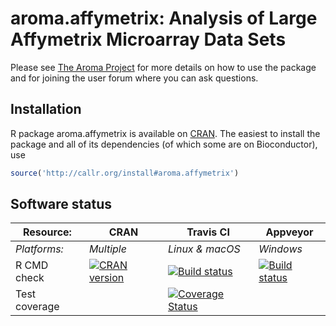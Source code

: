 # aroma.affymetrix: Analysis of Large Affymetrix Microarray Data Sets

Please see [The Aroma Project](http://www.aroma-project.org/) for more
details on how to use the package and for joining the user forum where
you can ask questions.


## Installation

R package aroma.affymetrix is available on
[CRAN](http://cran.r-project.org/package=aroma.affymetrix).  The
easiest to install the package and all of its dependencies (of which
some are on Bioconductor), use
```r
source('http://callr.org/install#aroma.affymetrix')
```


## Software status

| Resource:     | CRAN        | Travis CI       | Appveyor         |
| ------------- | ------------------- | --------------- | ---------------- |
| _Platforms:_  | _Multiple_          | _Linux & macOS_ | _Windows_        |
| R CMD check   | <a href="http://cran.r-project.org/web/checks/check_results_aroma.affymetrix.html"><img border="0" src="http://www.r-pkg.org/badges/version/aroma.affymetrix" alt="CRAN version"></a> | <a href="https://travis-ci.org/HenrikBengtsson/aroma.affymetrix"><img src="https://travis-ci.org/HenrikBengtsson/aroma.affymetrix.svg" alt="Build status"></a>   | <a href="https://ci.appveyor.com/project/HenrikBengtsson/aroma-affymetrix"><img src="https://ci.appveyor.com/api/projects/status/github/HenrikBengtsson/aroma.affymetrix?svg=true" alt="Build status"></a> |
| Test coverage |                     | <a href="https://codecov.io/gh/HenrikBengtsson/aroma.affymetrix"><img src="https://codecov.io/gh/HenrikBengtsson/aroma.affymetrix/branch/develop/graph/badge.svg" alt="Coverage Status"/></a>     |                  |
